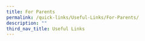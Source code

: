 ```yaml
---
title: For Parents
permalink: /quick-links/Useful-Links/For-Parents/
description: ""
third_nav_title: Useful Links
---
```

